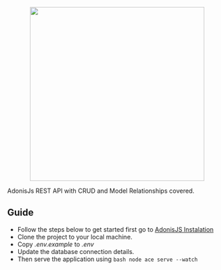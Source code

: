 <p align="center"><a href="https://adonisjs.com/" target="_blank"><img src="https://pbs.twimg.com/profile_images/1389965716388864000/dz4mEx7_.jpg" width="400"></a></p>


AdonisJs REST API with CRUD and Model Relationships covered.

## Guide
- Follow the steps below to get started first go to [AdonisJS Instalation](https://docs.adonisjs.com/guides/installation)
- Clone the project to your local machine.
- Copy *.env.example* to *.env*
- Update the database connection details.
- Then serve the application using ```bash node ace serve --watch ```
